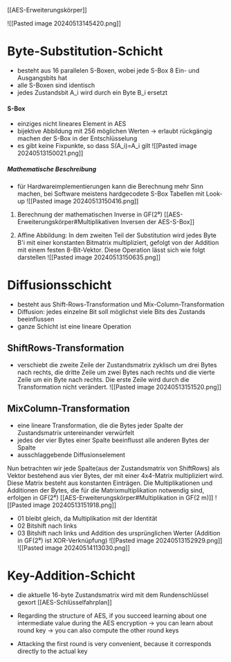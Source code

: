 [[AES-Erweiterungskörper]]


![[Pasted image 20240513145420.png]]

# Byte-Substitution-Schicht
- besteht aus 16 parallelen S-Boxen, wobei jede S-Box 8 Ein- und Ausgangsbits hat
- alle S-Boxen sind identisch
- jedes Zustandsbit A_i wird durch ein Byte B_i ersetzt

#### S-Box
- einziges nicht lineares Element in AES
- bijektive Abbildung mit 256 möglichen Werten -> erlaubt rückgängig machen der S-Box in der Entschlüsselung
- es gibt keine Fixpunkte, so dass S(A_i)=A_i gilt
![[Pasted image 20240513150021.png]]

##### Mathematische Beschreibung
- für Hardwareimplementierungen kann die Berechnung mehr Sinn machen, bei Software meistens hardgecodete S-Box Tabellen mit Look-up
![[Pasted image 20240513150416.png]]

1) Berechnung der mathematischen Inverse in GF(2⁸) [[AES-Erweiterungskörper#Multiplikativen Inversen der AES-S-Box]]

2) Affine Abbildung: In dem zweiten Teil der Substitution wird jedes Byte B'i mit einer konstanten Bitmatrix multipliziert, gefolgt von der Addition mit einem festen 8-Bit-Vektor. Diese Operation lässt sich wie folgt darstellen
![[Pasted image 20240513150635.png]]


# Diffusionsschicht
- besteht aus Shift-Rows-Transformation und Mix-Column-Transformation
- Diffusion: jedes einzelne Bit soll möglichst viele Bits des Zustands beeinflussen
- ganze Schicht ist eine lineare Operation



## ShiftRows-Transformation
- verschiebt die zweite Zeile der Zustandsmatrix zyklisch um drei Bytes nach rechts, die dritte Zeile um zwei Bytes nach rechts und die vierte Zeile um ein Byte nach rechts. Die erste Zeile wird durch die Transformation nicht verändert.
![[Pasted image 20240513151520.png]]

## MixColumn-Transformation
- eine lineare Transformation, die die Bytes jeder Spalte der Zustandsmatrix untereinander verwürfelt
- jedes der vier Bytes einer Spalte beeinflusst alle anderen Bytes der Spalte
- ausschlaggebende Diffusionselement

Nun betrachten wir jede Spalte(aus der Zustandsmatrix von ShiftRows) als Vektor bestehend aus vier Bytes, der mit einer 4x4-Matrix multipliziert wird. Diese Matrix besteht aus konstanten Einträgen. Die Multiplikationen und Additionen der Bytes, die für die Matrixmultiplikation notwendig sind, erfolgen in GF(2⁸)
[[AES-Erweiterungskörper#Multiplikation in GF(2 m)]]
![[Pasted image 20240513151918.png]]


- 01 bleibt gleich, da Multiplikation mit der Identität
- 02 Bitshift nach links
- 03 Bitshift nach links und Addition des ursprünglichen Werter (Addition in GF(2⁸) ist XOR-Verknüpfung)
![[Pasted image 20240513152929.png]]
![[Pasted image 20240514113030.png]]


# Key-Addition-Schicht
- die aktuelle 16-byte Zustandsmatrix wird mit dem Rundenschlüssel gexort
[[AES-Schlüsselfahrplan]]




- Regarding the structure of AES, if you succeed learning about one intermediate value during the AES encryption -> you can learn about round key -> you can also compute the other round keys
- Attacking the first round is very convenient, because it corresponds directly to the actual key